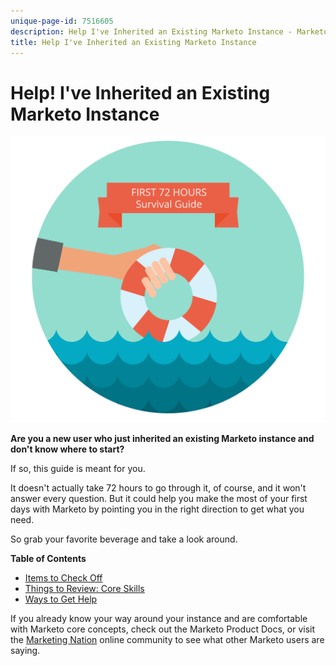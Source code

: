 ```yaml
---
unique-page-id: 7516605
description: Help I've Inherited an Existing Marketo Instance - Marketo Docs - Product Documentation
title: Help I've Inherited an Existing Marketo Instance
---
```


# Help! I've Inherited an Existing Marketo Instance

![](assets/help-ive-inherited-an-existing-marketo-instance.png)

**Are you a new user who just inherited an existing Marketo instance and don't know where to start?**

If so, this guide is meant for you.

It doesn't actually take 72 hours to go through it, of course, and it won't answer every question. But it could help you make the most of your first days with Marketo by pointing you in the right direction to get what you need.

So grab your favorite beverage and take a look around.

**Table of Contents**

* [Items to Check Off](/help/marketo/getting-started/inheriting-a-marketo-instance/items-to-check-off.md)
* [Things to Review: Core Skills](/help/marketo/getting-started/inheriting-a-marketo-instance/things-to-review-core-skills.md)
* [Ways to Get Help](/help/marketo/getting-started/inheriting-a-marketo-instance/ways-to-get-help.md)

If you already know your way around your instance and are comfortable with Marketo core concepts, check out the Marketo Product Docs, or visit the [Marketing Nation](https://nation.marketo.com/) online community to see what other Marketo users are saying.
